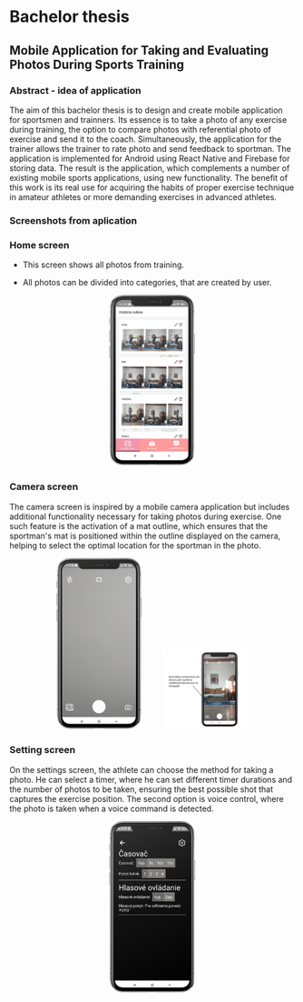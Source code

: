 # Bachelor thesis
## Mobile Application for Taking and Evaluating Photos During Sports Training
### Abstract - idea of application
The aim of this bachelor thesis is to design and create mobile application for sportsmen and trainners. Its essence is to take a photo of any exercise during training, the option to compare photos with referential photo of exercise and send it to the coach. Simultaneously, the application for the trainer allows the trainer to rate photo and send feedback to sportman. The application is implemented for Android using React Native and Firebase for storing data. The result is the application, which complements a number of existing mobile sports applications, using new functionality. The benefit of this work is its real use for acquiring
the habits of proper exercise technique in amateur athletes or more demanding exercises in advanced athletes.

### Screenshots from aplication

### Home screen
- This screen shows all photos from training.

- All photos can be divided into categories, that are created by user.    
<p align="center">
<img src="https://github.com/Jozcas/bakalarka/blob/main/screenshots/zobrazenieVKategorii.jpg?raw=true" width="30%">
</p>

### Camera screen
The camera screen is inspired by a mobile camera application but includes additional functionality necessary for taking photos during exercise. One such feature is the activation of a mat outline, which ensures that the sportman's mat is positioned within the outline displayed on the camera, helping to select the optimal location for the sportman in the photo.
<p align="center">
<img src="https://github.com/Jozcas/bakalarka/blob/main/screenshots/kamera.jpg?raw=true" width="30%">
  &nbsp; &nbsp; &nbsp; &nbsp;
<img src="https://github.com/Jozcas/bakalarka/blob/main/screenshots/karimatkaObrys.jpg?raw=true" width="30%">
</p>

### Setting screen
On the settings screen, the athlete can choose the method for taking a photo. He can select a timer, where he can set different timer durations and the number of photos to be taken, ensuring the best possible shot that captures the exercise position. The second option is voice control, where the photo is taken when a voice command is detected.
<p align="center">
<img src="https://github.com/Jozcas/bakalarka/blob/main/screenshots/casovac.jpg?raw=true" width="30%">
</p>
